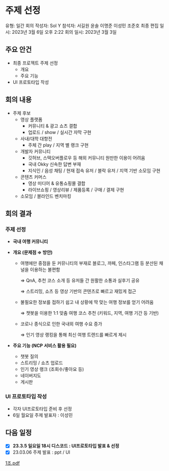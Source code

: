 # 주제 선정

유형: 일간 회의
작성자: Sol Y
참석자: 서길원 윤솔 이명준 이성민 조준호 
최종 편집 일시: 2023년 3월 6일 오후 2:22
회의 일시: 2023년 3월 3일

## 주요 안건

- 최종 프로젝트 주제 선정
    - 개요
    - 주요 기능
- UI 프로토타입 작성

## 회의 내용

- 주제 후보
    - 영상 플랫폼
        - 커뮤니티 & 광고 쇼츠 결합
        - 업로드 / show / 실시간 자막 구현
    - 사내/대학 대항전
        - 주체 간 play / 지역 별 랭크 구현
    - 개발자 커뮤니티
        - 깃허브, 스택오버플로우 등 해외 커뮤니티 원만한 이용이 어려움
        - 국내 Okky 신속한 답변 부재
        - 지식인 / 음성 채팅 / 현재 접속 유저 / 블락 유저 / 지역 기반 소모임 구현
    - 콘텐츠 커머스
        - 영상 미디어 & 유통쇼핑몰 결합
        - 라이브쇼핑 / 영상리뷰 / 제품등록 / 구매 / 결제 구현
    - 소모임 / 블라인드 벤치마킹

## 회의 결과

### 주제 선정

- **국내 여행 커뮤니티**
- **개요 (문제점 ⇒ 방안)**
    - 여행에만 중점을 둔 커뮤니티의 부재로 블로그, 까페, 인스타그램 등 분산된 채널을 이용하는 불편함
        
        ⇒ QnA, 추천 코스 소개 등 유저들 간 원활한 소통과 실후기 공유
        
        ⇒ 스트리밍, 쇼츠 등 영상 기반의 콘텐츠로 빠르고 재밌게 접근
        
    - 불필요한 정보를 접하기 쉽고 내 상황에 딱 맞는 여행 정보를 얻기 어려움
        
        ⇒ 챗봇을 이용한 1:1 맞춤 여행 코스 추천 (키워드, 지역, 여행 기간 등 기반)
        
    - 코로나 종식으로 인한 국내외 여행 수요 증가
        
        ⇒ 인기 영상 랭킹을 통해 최신 여행 트렌드를 빠르게 제시
        
- **주요 기능 (NCP 서비스 활용 필요)**
    - 챗봇 질의
    - 스트리밍 / 쇼츠 업로드
    - 인기 영상 랭크 (조회수/좋아요 등)
    - 네이버지도
    - 게시판

### UI 프로토타입 작성

- 각자 UI프로토타입 준비 후 선정
- 6일 월요일 주제 발표자 : 이성민

## 다음 일정

- [x]  **23.3.5 일요일 18시 디스코드 : UI프로토타입 발표 & 선정**
- [x]  23.03.06 주제 발표 : ppt / UI

[1조.pdf](%E1%84%8C%E1%85%AE%E1%84%8C%E1%85%A6%20%E1%84%89%E1%85%A5%E1%86%AB%E1%84%8C%E1%85%A5%E1%86%BC%2094dccc314ec7483e80c6b7138eb6141e/1%25EC%25A1%25B0.pdf)